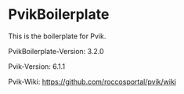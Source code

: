 PvikBoilerplate
========

This is the boilerplate for Pvik.

PvikBoilerplate-Version: 3.2.0

Pvik-Version: 6.1.1

Pvik-Wiki: https://github.com/roccosportal/pvik/wiki
